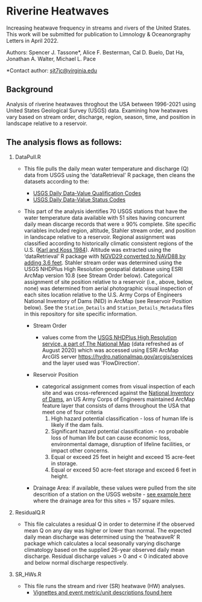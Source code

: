 # Riverine Heatwaves

Increasing heatwave frequency in streams and rivers of the United States. This work will be submitted for publication to Limnology & Oceanorgraphy Letters in April 2022.

Authors: Spencer J. Tassone*, Alice F. Besterman, Cal D. Buelo, Dat Ha, Jonathan A. Walter, Michael L. Pace

*Contact author: sjt7jc@virginia.edu


## Background
Analysis of riverine heatwaves throghout the USA between 1996-2021 using United States Geological Survey (USGS) data. Examining how heatwaves vary based on stream order, discharge, region, season, time, and position in landscape relative to a reservoir.

## The analysis flows as follows:
1. DataPull.R
   - This file pulls the daily mean water temperature and discharge (Q) data from USGS using the 'dataRetrieval' R package, then cleans the datasets according to the:
     - [USGS Daily Data-Value Qualification Codes](https://help.waterdata.usgs.gov/codes-and-parameters/instantaneous-value-qualification-code-uv_rmk_cd)
     - [USGS Daily Data-Value Status Codes](https://help.waterdata.usgs.gov/codes-and-parameters/instantaneous-and-daily-value-status-codes)

   - This part of the analysis identifies 70 USGS stations that have the water temperature data available with 51 sites having concurrent daily mean discarge records that were ≥ 90% complete. Site specific variables included region, altitude, Stahler stream order, and position in landscape relative to a reservoir. Regional assignment was classified according to historically climatic consistent regions of the U.S. ([Karl and Koss 1984](https://www.ncei.noaa.gov/monitoring-references/maps/us-climate-regions)). Altitude was extracted using the ‘dataRetrieval’ R package with [NGVD29 converted to NAVD88 by adding 3.6 feet](https://pubs.usgs.gov/sir/2010/5040/section.html). Stahler stream order was determined using the USGS NHDPlus High Resolution geospatial database using ESRI ArcMap version 10.8 (see Stream Order below). Categorical assignment of site position relative to a reservoir (i.e., above, below, none) was determined from aerial photographic visual inspection of each sites location relative to the U.S. Army Corps of Engineers National Inventory of Dams (NID) in ArcMap (see Reservoir Position below).  See the `Station_Details` and `Station_Details_Metadata` files in this repository for site specific information.
     - Stream Order
     
       - values come from the [USGS NHDPlus High Resolution service, a part of The National Map](https://www.usgs.gov/core-science-systems/ngp/national-hydrography/nhdplus-high-resolution) (data refreshed as of August 2020) which was accessed using ESRI ArcMap ArcGIS server https://hydro.nationalmap.gov/arcgis/services and the layer used was 'FlowDirection'. 
     - Reservoir Position
     
       - categorical assignment comes from visual inspection of each site and was cross-referenced against the [National Inventory of Dams](http://nid.usace.army.mil/), an US Army Corps of Engineers maintained ArcMap feature layer that consists of dams throughout the USA that meet one of four criteria
         1. High hazard potential classification - loss of human life is likely if the dam fails.
         2. Significant hazard potential classification - no probable loss of human life but can cause economic loss, environmental damage, disruption of lifeline facilities, or impact other concerns.
         3. Equal or exceed 25 feet in height and exceed 15 acre-feet in storage.
         4. Equal or exceed 50 acre-feet storage and exceed 6 feet in height.
         
     - Drainage Area: if available, these values were pulled from the site descrition of a station on the USGS website - [see example here](https://waterdata.usgs.gov/nwis/inventory/?site_no=02011400&agency_cd=USGS) where the drainage area for this sites = 157 square miles.
2. ResidualQ.R
   - This file calculates a residual Q in order to determine if the observed mean Q on any day was higher or lower than normal. The expected daily mean discharge was determined using the ‘heatwaveR’ R package which calculates a local seasonally varying discharge climatology based on the supplied 26-year observed daily mean discharge. Residual discharge values > 0 and < 0 indicated above and below normal discharge respectively.

3. SR_HWs.R
   - This file runs the stream and river (SR) heatwave (HW) analyses.
     - [Vignettes and event metric/unit descriptions found here](https://cran.rstudio.com/web/packages/heatwaveR/readme/README.html)
